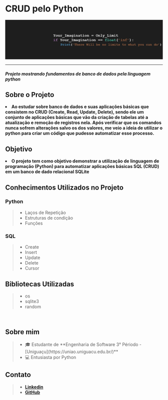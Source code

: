 <h1> CRUD pelo Python </h1>
<img src='capa.png'>
<hr>
  <i><h4>Projeto mostrando fundamentos de banco de dados pela linguagem python</h4></i>

<h2>Sobre o Projeto</h2>
 <li><b>Ao estudar sobre banco de dados e suas aplicações básicas que consistem no CRUD (Create, Read, Update, Delete), sendo ele um conjunto de aplicações básicas que vão da criação de tabelas até a atualização e remoção de registros nela. Após verificar que os comandos nunca sofrem alterações salvo os dos valores, me veio a ideia de utilizar o python para criar um código que pudesse automatizar esse processo. 
 </b></li>

<h2>Objetivo</h2>
 <li><b>O projeto tem como objetivo demonstrar a utilização de linguagem de programação (Python) para automatizar aplicações básicas SQL (CRUD) em um banco de dado relacional SQLite</b></li>



<h2>Conhecimentos Utilizados no Projeto </h3>
<h3> Python </h3>
<blockquote>
    <ul> 
    <li> Laços de Repetição </li>
    <li> Estruturas de condição </li> 
    <li> Funções </li> 
    </ul> 
</blockquote>
<h3> SQL </h3>
<blockquote>    
    <ul> 
    <li> Create </li>
    <li> Insert </li> 
    <li> Update </li> 
    <li> Delete </li> 
    <li> Cursor </li>
    </ul> 
</blockquote>

<h2> Bibliotecas Utilizadas </h3>
<blockquote>    
    <ul> 
    <li> os </li>
    <li> sqlite3 </li> 
    <li> random </li> 
    </ul> 
</blockquote>
 <br>
<h2> Sobre mim </h2>
<blockquote>    
    <ul> 
    <li> 🎓 Estudante de **Engenharia de Software 3° Périodo - [Uniguaçu](https://uniao.uniguacu.edu.br/)** </li>
    <li> 💻 Entusiasta por Python </br> </li> 
    </ul> 
</blockquote>
<h2> Contato </h3>
<blockquote>    
    <ul> 
    <li> <a href="https://www.linkedin.com/in/thanaelbutewicz/"> <b>Linkedin</b> </a> </li>
    <li> <a href="https://github.com/zThanael"> <b>GitHub</b> </a> </li>
    </ul> 
</blockquote>
